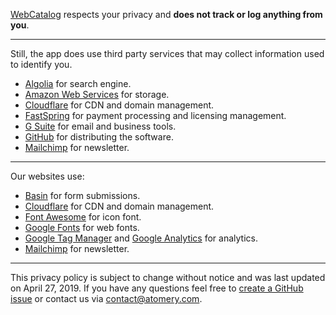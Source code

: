 [WebCatalog](https://webcatalogapp.com) respects your privacy and **does not track or log anything from you**.

---

Still, the app does use third party services that may collect information used to identify you.

* [Algolia](https://www.algolia.com/policies/privacy) for search engine.
* [Amazon Web Services](https://aws.amazon.com/privacy/) for storage.
* [Cloudflare](https://www.cloudflare.com/privacypolicy/) for CDN and domain management.
* [FastSpring](https://fastspring.com/privacy/) for payment processing and licensing management.
* [G Suite](https://policies.google.com/privacy?hl=en) for email and business tools.
* [GitHub](https://help.github.com/articles/github-privacy-statement/) for distributing the software.
* [Mailchimp](https://mailchimp.com/) for newsletter.

---

Our websites use:

* [Basin](https://usebasin.com/privacy) for form submissions.
* [Cloudflare](https://www.cloudflare.com/privacypolicy/) for CDN and domain management.
* [Font Awesome](https://fontawesome.com/privacy) for icon font.
* [Google Fonts](https://support.google.com/analytics/answer/6004245?hl=en) for web fonts.
* [Google Tag Manager](https://support.google.com/analytics/answer/6004245?hl=en) and [Google Analytics](https://support.google.com/analytics/answer/6004245?hl=en) for analytics.
* [Mailchimp](https://mailchimp.com/) for newsletter.

---

This privacy policy is subject to change without notice and was last updated on April 27, 2019. If you have any questions feel free to [create a GitHub issue](https://github.com/atomery/webcatalog/issues) or contact us via [contact@atomery.com](mailto:contact@atomery.com).